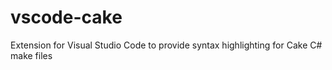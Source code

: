 # vscode-cake
Extension for Visual Studio Code to provide syntax highlighting for Cake C# make files
